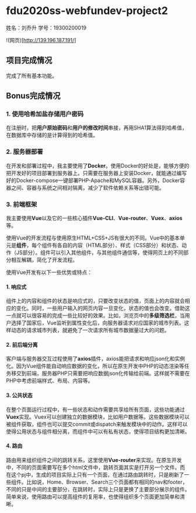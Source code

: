 # fdu2020ss-webfundev-project2

姓名：刘乔升
学号：19300200019

!(网页)[http://139.196.187.191/]

## 项目完成情况

完成了所有基本功能。

## Bonus完成情况

### 1. 使用哈希加盐存储用户密码

在注册时，把**用户原始密码**和**用户的修改时间**串接，再用SHA1算法得到哈希值，在数据库中存储的是计算得到的哈希值。

### 2. 服务器部署

在开发和部署过程中，我主要使用了**Docker**。使用Docker的好处是，能够方便的把开发好的项目部署到服务器上。只需要在服务器上安装Docker，就能通过编写好的Docker-compose一键部署PHP-Apache和MySQL容器。另外，Docker容器之间、容器与系统之间相对隔离，减少了软件依赖关系等出错可能。

### 3. 前端框架

我主要使用**Vue**以及它的一些核心插件**Vue-CLI**、**Vue-router**、**Vuex**、**axios**等。

使用Vue的开发流程与使用原生HTML+CSS+JS有很大的不同。Vue中的基本单元是**组件**，每个组件有各自的内容（HTML部分）、样式（CSS部分）和状态、动作（JS部分）。组件可以引入其他组件，与其他组件通信等，使得网页上的不同部分相互解耦，简化了开发流程。

使用Vue开发有以下一些优势或特点：

#### 1. 响应式

组件上的内容和组件的状态是响应式的，只要改变状态的值，页面上的内容就会相应的变化。同时，一些用户输入的网页内容一旦变化，状态的值也会改变。借助这一点就可以很容易的完成一些比较好的效果。比如，浏览页中的**多级筛选栏**，当用户选择了国家后，Vue监听到属性变化后，向服务器请求对应国家的城市列表。这样动态的请求城市列表，就避免了一次请求所有城市数据量过大的问题。

#### 2. 前后端分离

客户端与服务器交互过程使用了**axios**插件，axios能把请求和响应json化和实例化。因为Vue组件能自动响应数据的变化，所以在原生开发中PHP的动态渲染等任务移交到前端，服务器PHP只需要把响应数据json化传输给前端。这样就不需要在PHP中考虑前端样式、布局、内容等。

#### 3. 公共状态

在整个页面运行过程中，有一些状态和动作需要共享给所有页面，这些功能通过**Vuex**实现。Vuex可以创建独立的数据模块，比如用户数据等。这些数据模块可以被组件获取，组件也可以提交commit或dispatch来触发模块中的动作。这样可以使得公用状态与组件相分离，而组件中可以有私有状态，使得项目结构更加清晰。

#### 4. 路由

路由用来组织组件之间的跳转关系，这里使用**Vue-router**来实现。在原生开发中，不同的页面需要写在多个html文件中，跳转页面其实是打开另一个文件。而在这个pj中，生成的项目实际上只有一个页面，在通过路由跳转时，只是刷新了一些组件。比如说，Home、Browser、Search三个页面都有相同的nav和footer，不同的只是中间的主要部分，在跳转时，实际上只是更换了主要部分展示的组件。简单来说，使用路由可以提高组件的复用率，也使得组织多个页面更加简单和清晰。
